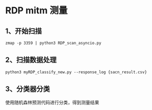 # RDP mitm 测量

## 1、开始扫描
```
zmap -p 3359 | python3 RDP_scan_asyncio.py
```

## 2、扫描数据处理
```
python3 myRDP_classify_new.py --response_log {sacn_result.csv}
```

## 3、分类器分类
使用随机森林预测代码进行分类，得到测量结果